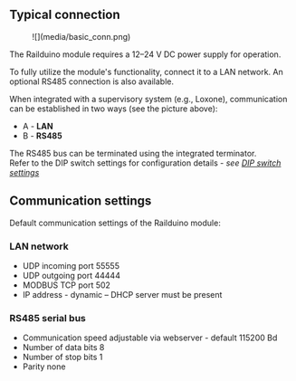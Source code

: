 ## Typical connection

<figure markdown="span">
![](media/basic_conn.png)  
</figure>

The Railduino module requires a 12–24 V DC power supply for operation.  

To fully utilize the module's functionality, connect it to a LAN network. An optional RS485 connection is also available.  

When integrated with a supervisory system (e.g., Loxone), communication can be established in two ways (see the picture above):  
- A - **LAN**  
- B - **RS485**  

The RS485 bus can be terminated using the integrated terminator.  
Refer to the DIP switch settings for configuration details - *see [DIP switch settings](/RAILDUINO/installation/#32-dip-switch-settings)*


## Communication settings

Default communication settings of the Railduino module:

### LAN network  

- UDP incoming port 55555  
- UDP outgoing port 44444
- MODBUS TCP port 502  
- IP address - dynamic – DHCP server must be present

### RS485 serial bus  

- Communication speed adjustable via webserver - default 115200 Bd
- Number of data bits 8  
- Number of stop bits 1  
- Parity none











